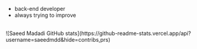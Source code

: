 
- back-end developer
- always trying to improve
 <br>
![Saeed Madadi GitHub stats](https://github-readme-stats.vercel.app/api?username=saeedmdd&hide=contribs,prs)
